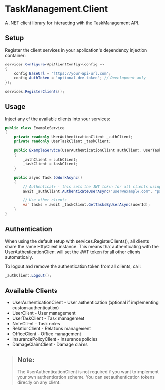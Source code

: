 ﻿# TaskManagement.Client

A .NET client library for interacting with the TaskManagement API.

## Setup

Register the client services in your application's dependency injection container:

```csharp
services.Configure<ApiClientConfig>(config => 
{
    config.BaseUrl = "https://your-api-url.com";
    config.AuthToken = "optional-dev-token"; // Development only
});

services.RegisterClients();
```
## Usage
Inject any of the available clients into your services:
```csharp
public class ExampleService
{
    private readonly UserAuthenticationClient _authClient;
    private readonly UserTaskClient _taskClient;

    public ExampleService(UserAuthenticationClient authClient, UserTaskClient taskClient)
    {
        _authClient = authClient;
        _taskClient = taskClient;
    }

    public async Task DoWorkAsync()
    { 
        // Authenticate - this sets the JWT token for all clients using the shared HttpClient
        await _authClient.AuthenticateUserAsync("user@example.com", "password");

        // Use other clients
        var tasks = await _taskClient.GetTasksByUserAsync(userId);
    }
} 
```
## Authentication
When using the default setup with services.RegisterClients(), all clients share the same HttpClient instance. This means that authenticating with the UserAuthenticationClient will set the JWT token for all other clients automatically.

To logout and remove the authentication token from all clients, call:
```csharp
_authClient.Logout();
```
## Available Clients
- UserAuthenticationClient - User authentication (optional if implementing custom authentication)
- UserClient - User management
- UserTaskClient - Task management
- NoteClient - Task notes
- RelationClient - Relations management
- OfficeClient - Office management
- InsurancePolicyClient - Insurance policies
- DamageClaimClient - Damage claims
> ## Note: 
> The UserAuthenticationClient is not required if you want to implement your own authentication scheme. You can set authentication tokens directly on any client.